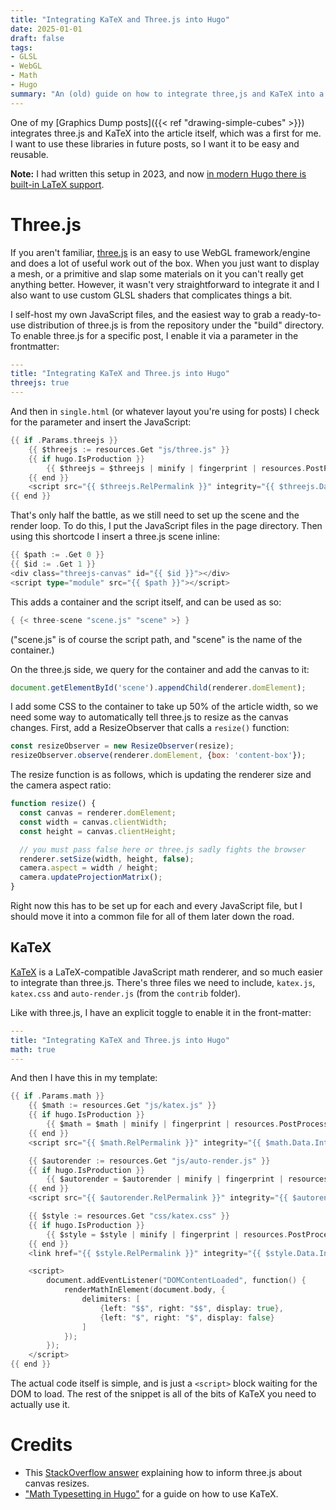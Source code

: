 ```yaml
---
title: "Integrating KaTeX and Three.js into Hugo"
date: 2025-01-01
draft: false
tags:
- GLSL
- WebGL
- Math
- Hugo
summary: "An (old) guide on how to integrate three,js and KaTeX into a Hugo website."
---
```


One of my [Graphics Dump posts]({{< ref "drawing-simple-cubes" >}}) integrates three.js and KaTeX into the article itself, which was a first for me. I want to use these libraries in future posts, so I want it to be easy and reusable.

**Note:** I had written this setup in 2023, and now [in modern Hugo there is built-in LaTeX support](https://gohugo.io/content-management/mathematics/).

# Three.js

If you aren't familiar, [three.js](https://threejs.org/) is an easy to use WebGL framework/engine and does a lot of useful work out of the box. When you just want to display a mesh, or a primitive and slap some materials on it you can't really get anything better. However, it wasn't very straightforward to integrate it and I also want to use custom GLSL shaders that complicates things a bit.

I self-host my own JavaScript files, and the easiest way to grab a ready-to-use distribution of three.js is from the repository under the "build" directory. To enable three.js for a specific post, I enable it via a parameter in the frontmatter:

```yaml
---
title: "Integrating KaTeX and Three.js into Hugo"
threejs: true
---
```

And then in `single.html` (or whatever layout you're using for posts) I check for the parameter and insert the JavaScript:

```go
{{ if .Params.threejs }}
    {{ $threejs := resources.Get "js/three.js" }}
    {{ if hugo.IsProduction }}
        {{ $threejs = $threejs | minify | fingerprint | resources.PostProcess }}
    {{ end }}
    <script src="{{ $threejs.RelPermalink }}" integrity="{{ $threejs.Data.Integrity }}"></script>
{{ end }}
```

That's only half the battle, as we still need to set up the scene and the render loop. To do this, I put the JavaScript files in the page directory. Then using this shortcode I insert a three.js scene inline:

```go
{{ $path := .Get 0 }}
{{ $id := .Get 1 }}
<div class="threejs-canvas" id="{{ $id }}"></div>
<script type="module" src="{{ $path }}"></script>
```

This adds a container and the script itself, and can be used as so:

```go
{ {< three-scene "scene.js" "scene" >} }
```
("scene.js" is of course the script path, and "scene" is the name of the container.)

On the three.js side, we query for the container and add the canvas to it:

```javascript
document.getElementById('scene').appendChild(renderer.domElement);
```

I add some CSS to the container to take up 50% of the article width, so we need some way to automatically tell three.js to resize as the canvas changes. First, add a ResizeObserver that calls a `resize()` function:

```javascript
const resizeObserver = new ResizeObserver(resize);
resizeObserver.observe(renderer.domElement, {box: 'content-box'});
```

The resize function is as follows, which is updating the renderer size and the camera aspect ratio:

```javascript
function resize() {
  const canvas = renderer.domElement;
  const width = canvas.clientWidth;
  const height = canvas.clientHeight;

  // you must pass false here or three.js sadly fights the browser
  renderer.setSize(width, height, false);
  camera.aspect = width / height;
  camera.updateProjectionMatrix();
}
```

Right now this has to be set up for each and every JavaScript file, but I should move it into a common file for all of them later down the road.

## KaTeX

[KaTeX](https://katex.org/) is a LaTeX-compatible JavaScript math renderer, and so much easier to integrate than three.js. There's three files we need to include, `katex.js`, `katex.css` and `auto-render.js` (from the `contrib` folder).

Like with three.js, I have an explicit toggle to enable it in the front-matter:

```yaml
---
title: "Integrating KaTeX and Three.js into Hugo"
math: true
---
```

And then I have this in my template:

```go
{{ if .Params.math }}
    {{ $math := resources.Get "js/katex.js" }}
    {{ if hugo.IsProduction }}
        {{ $math = $math | minify | fingerprint | resources.PostProcess }}
    {{ end }}
    <script src="{{ $math.RelPermalink }}" integrity="{{ $math.Data.Integrity }}"></script>

    {{ $autorender := resources.Get "js/auto-render.js" }}
    {{ if hugo.IsProduction }}
        {{ $autorender = $autorender | minify | fingerprint | resources.PostProcess }}
    {{ end }}
    <script src="{{ $autorender.RelPermalink }}" integrity="{{ $autorender.Data.Integrity }}"></script>

    {{ $style := resources.Get "css/katex.css" }}
    {{ if hugo.IsProduction }}
        {{ $style = $style | minify | fingerprint | resources.PostProcess }}
    {{ end }}
    <link href="{{ $style.RelPermalink }}" integrity="{{ $style.Data.Integrity }}" rel="stylesheet">

    <script>
        document.addEventListener("DOMContentLoaded", function() {
            renderMathInElement(document.body, {
                delimiters: [
                    {left: "$$", right: "$$", display: true},
                    {left: "$", right: "$", display: false}
                ]
            });
        });
    </script>
{{ end }}
```

The actual code itself is simple, and is just a `<script>` block waiting for the DOM to load. The rest of the snippet is all of the bits of KaTeX you need to actually use it.

# Credits

* This [StackOverflow answer](https://stackoverflow.com/a/45046955) explaining how to inform three.js about canvas resizes.
* ["Math Typesetting in Hugo"](https://mertbakir.gitlab.io/hugo/math-typesetting-in-hugo/) for a guide on how to use KaTeX.
